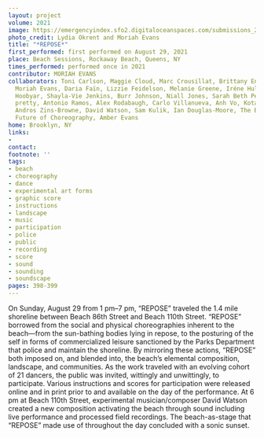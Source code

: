 ```yaml
---
layout: project
volume: 2021
image: https://emergencyindex.sfo2.digitaloceanspaces.com/submissions_2021/images_named/1665428658161___REPOSE_--Moriah_Evans.jpg
photo_credit: Lydia Okrent and Moriah Evans
title: "*REPOSE*"
first_performed: first performed on August 29, 2021
place: Beach Sessions, Rockaway Beach, Queens, NY
times_performed: performed once in 2021
contributor: MORIAH EVANS
collaborators: Toni Carlson, Maggie Cloud, Marc Crousillat, Brittany Engel-Adams,
  Moriah Evans, Daria Faïn, Lizzie Feidelson, Melanie Greene, Iréne Hultman, John
  Hoobyar, Shayla-Vie Jenkins, Burr Johnson, Niall Jones, Sarah Beth Percival, jess
  pretty, Antonio Ramos, Alex Rodabaugh, Carlo Villanueva, Anh Vo, Kota Yamazaki,
  Andros Zins-Browne, David Watson, Sam Kulik, Ian Douglas-Moore, The Bureau for the
  Future of Choreography, Amber Evans
home: Brooklyn, NY
links:
-
contact:
footnote: ''
tags:
- beach
- choreography
- dance
- experimental art forms
- graphic score
- instructions
- landscape
- music
- participation
- police
- public
- recording
- score
- sound
- sounding
- soundscape
pages: 398-399
---
```


On Sunday, August 29 from 1 pm–7 pm, <span class="italic">“REPOSE”</span> traveled the 1.4 mile shoreline between Beach 86th Street and Beach 110th Street. <span class="italic">“REPOSE”</span> borrowed from the social and physical choreographies inherent to the beach—from the sun-bathing bodies lying in repose, to the posturing of the self in forms of commercialized leisure sanctioned by the Parks Department that police and maintain the shoreline. By mirroring these actions, <span class="italic">“REPOSE”</span> both imposed on, and blended into, the beach’s elemental composition, landscape, and communities. As the work traveled with an evolving cohort of 21 dancers, the public was invited, wittingly and unwittingly, to participate. Various instructions and scores for participation were released online and in print prior to and available on the day of the performance. At 6 pm at Beach 110th Street, experimental musician/composer David Watson created a new composition activating the beach through sound including live performance and processed field recordings. The beach-as-stage that <span class="italic">“REPOSE”</span> made use of throughout the day concluded with a sonic sunset.